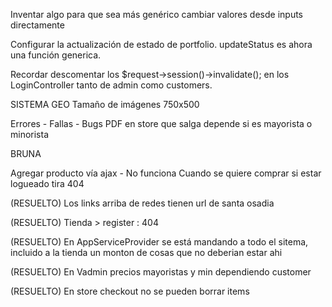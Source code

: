 Inventar algo para que sea más genérico cambiar valores desde inputs directamente




Configurar la actualización de estado de portfolio. updateStatus es ahora una función generica.


Recordar descomentar los $request->session()->invalidate();
en los LoginController tanto de admin como customers.


SISTEMA GEO
Tamaño de imágenes
750x500


Errores - Fallas - Bugs
PDF en store que salga depende si es mayorista o minorista



BRUNA

Agregar producto vía ajax - No funciona
Cuando se quiere comprar si estar logueado tira 404

(RESUELTO)
Los links arriba de redes tienen url de santa osadia

(RESUELTO)
Tienda > register : 404

(RESUELTO)
En AppServiceProvider se está mandando a todo el sitema, incluido a la tienda un monton de cosas
que no deberian estar ahi

(RESUELTO)
En Vadmin precios mayoristas y min dependiendo customer

(RESUELTO)
En store checkout no se pueden borrar items
